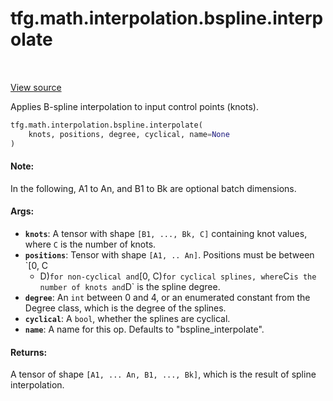 <div itemscope itemtype="http://developers.google.com/ReferenceObject">
<meta itemprop="name" content="tfg.math.interpolation.bspline.interpolate" />
<meta itemprop="path" content="Stable" />
</div>

# tfg.math.interpolation.bspline.interpolate

<!-- Insert buttons and diff -->

<table class="tfo-notebook-buttons tfo-api" align="left">
</table>

<a target="_blank" href="https://github.com/tensorflow/graphics/blob/master/tensorflow_graphics/math/interpolation/bspline.py">View source</a>



Applies B-spline interpolation to input control points (knots).

```python
tfg.math.interpolation.bspline.interpolate(
    knots, positions, degree, cyclical, name=None
)
```



<!-- Placeholder for "Used in" -->


#### Note:

In the following, A1 to An, and B1 to Bk are optional batch dimensions.



#### Args:


* <b>`knots`</b>: A tensor with shape `[B1, ..., Bk, C]` containing knot values, where
  `C` is the number of knots.
* <b>`positions`</b>: Tensor with shape `[A1, .. An]`. Positions must be between `[0, C
  - D)` for non-cyclical and `[0, C)` for cyclical splines, where `C` is the
  number of knots and `D` is the spline degree.
* <b>`degree`</b>: An `int` between 0 and 4, or an enumerated constant from the Degree
  class, which is the degree of the splines.
* <b>`cyclical`</b>: A `bool`, whether the splines are cyclical.
* <b>`name`</b>: A name for this op. Defaults to "bspline_interpolate".


#### Returns:

A tensor of shape `[A1, ... An, B1, ..., Bk]`, which is the result of spline
interpolation.
